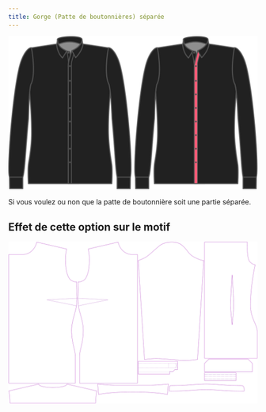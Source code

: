 ```yaml
---
title: Gorge (Patte de boutonnières) séparée
---
```


![Gorge (Patte de boutonnières) séparée](seperatebuttonholeplacket.svg)

Si vous voulez ou non que la patte de boutonnière soit une partie séparée.

## Effet de cette option sur le motif

![Cette image montre l'effet de cette option en superposant plusieurs variantes qui ont une valeur différente pour cette option](simone_seperatebuttonholeplacket_sample.svg "Effet de cette option sur le motif")
